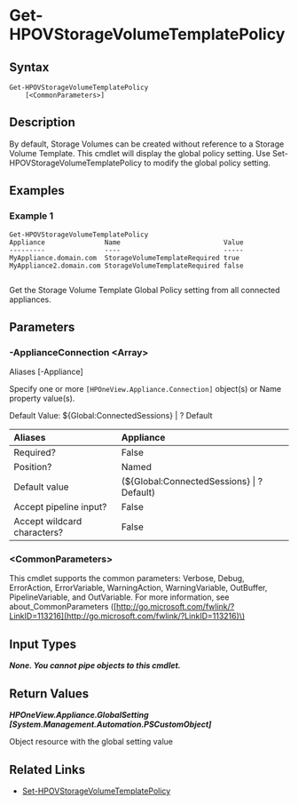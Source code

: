 ﻿---
description: Retreive Storage Volume Template Global Policy.
---

# Get-HPOVStorageVolumeTemplatePolicy

## Syntax

```text
Get-HPOVStorageVolumeTemplatePolicy
    [<CommonParameters>]
```

## Description

By default, Storage Volumes can be created without reference to a Storage Volume Template.  This cmdlet will display the global policy setting.  Use Set-HPOVStorageVolumeTemplatePolicy to modify the global policy setting.

## Examples

###  Example 1 

```text
Get-HPOVStorageVolumeTemplatePolicy
Appliance               Name                          Value
---------               ----                          -----
MyAppliance.domain.com  StorageVolumeTemplateRequired true
MyAppliance2.domain.com StorageVolumeTemplateRequired false


```

Get the Storage Volume Template Global Policy setting from all connected appliances.

## Parameters

### -ApplianceConnection &lt;Array&gt;

Aliases [-Appliance]

Specify one or more `[HPOneView.Appliance.Connection]` object(s) or Name property value(s).

Default Value: ${Global:ConnectedSessions} | ? Default

| Aliases | Appliance |
| :--- | :--- |
| Required? | False |
| Position? | Named |
| Default value | (${Global:ConnectedSessions} &vert; ? Default) |
| Accept pipeline input? | False |
| Accept wildcard characters? | False |

### &lt;CommonParameters&gt;

This cmdlet supports the common parameters: Verbose, Debug, ErrorAction, ErrorVariable, WarningAction, WarningVariable, OutBuffer, PipelineVariable, and OutVariable. For more information, see about\_CommonParameters \([http://go.microsoft.com/fwlink/?LinkID=113216](http://go.microsoft.com/fwlink/?LinkID=113216)\)

## Input Types

_**None.  You cannot pipe objects to this cmdlet.**_

## Return Values

_**HPOneView.Appliance.GlobalSetting [System.Management.Automation.PSCustomObject]**_

Object resource with the global setting value

## Related Links

* [Set-HPOVStorageVolumeTemplatePolicy](set-hpovstoragevolumetemplatepolicy.md)
